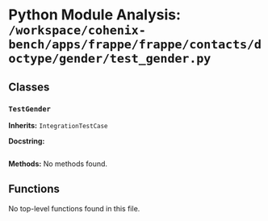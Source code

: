# Python Module Analysis: `/workspace/cohenix-bench/apps/frappe/frappe/contacts/doctype/gender/test_gender.py`

## Classes

### `TestGender`
**Inherits:** `IntegrationTestCase`


**Docstring:**
```

```

**Methods:**
No methods found.




## Functions

No top-level functions found in this file.
